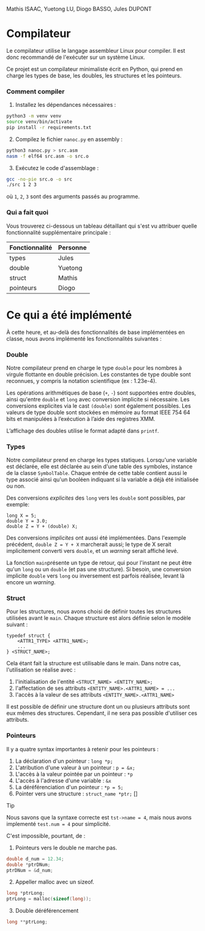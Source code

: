 Mathis ISAAC, Yuetong LU, Diogo BASSO, Jules DUPONT

# Compilateur

Le compilateur utilise le langage assembleur Linux pour compiler. Il est donc
recommandé de l'exécuter sur un système Linux.

Ce projet est un compilateur minimaliste écrit en Python, qui prend en charge
les types de base, les doubles, les structures et les pointeurs.

### Comment compiler

1. Installez les dépendances nécessaires :

```bash
python3 -m venv venv
source venv/bin/activate
pip install -r requirements.txt
```

2. Compilez le fichier `nanoc.py` en assembly :

```bash
python3 nanoc.py > src.asm 
nasm -f elf64 src.asm -o src.o
```

3. Exécutez le code d'assemblage :

```bash
gcc -no-pie src.o -o src
./src 1 2 3
```

où `1`, `2`, `3` sont des arguments passés au programme.

### Qui a fait quoi

Vous trouverez ci-dessous un tableau détaillant qui s'est vu attribuer quelle
fonctionnalité supplémentaire principale :

| Fonctionnalité | Personne |
| -------------- | -------- |
| types          | Jules    |
| double         | Yuetong  |
| struct         | Mathis   |
| pointeurs      | Diogo    |

# Ce qui a été implémenté

À cette heure, et au-delà des fonctionnalités de base implémentées en classe,
nous avons implémenté les fonctionnalités suivantes :

### Double

Notre compilateur prend en charge le type `double` pour les nombres à virgule
flottante en double précision. Les constantes de type double sont reconnues, y
compris la notation scientifique (ex : 1.23e-4).

Les opérations arithmétiques de base (`+`, `-`) sont supportées entre doubles,
ainsi qu'entre `double` et `long` avec conversion implicite si nécessaire. Les
conversions explicites via le cast `(double)` sont également possibles. Les
valeurs de type double sont stockées en mémoire au format IEEE 754 64 bits et
manipulées à l’exécution à l’aide des registres XMM.

L’affichage des doubles utilise le format adapté dans `printf`.

### Types

Notre compilateur prend en charge les types statiques. Lorsqu'une variable est
déclarée, elle est déclarée au sein d'une table des symboles, instance de la
classe `SymbolTable`. Chaque entrée de cette table contient aussi le type
associé ainsi qu'un booléen indiquant si la variable a déjà été initialisée ou
non.

Des conversions _explicites_ des `long` vers les `double` sont possibles, par
exemple:

```
long X = 5;
double Y = 3.0;
double Z = Y + (double) X;
```

Des conversions _implicites_ ont aussi été implémentées. Dans l'exemple
précédent, `double Z = Y + X` marcherait aussi; le type de X serait
implicitement converti vers `double`, et un _warning_ serait affiché levé.

La fonction `main`présente un type de retour, qui pour l'instant ne peut être
qu'un `long` ou un `double` (et pas une structure). Si besoin, une conversion
implicite `double` vers `long` ou inversement est parfois réalisée, levant là
encore un _warning_.

### Struct

Pour les structures, nous avons choisi de définir toutes les structures
utilisées avant le `main`. Chaque structure est alors définie selon le modèle
suivant :

```
typedef struct {
    <ATTR1_TYPE> <ATTR1_NAME>;
    ...
} <STRUCT_NAME>;
```

Cela étant fait la structure est utilisable dans le main. Dans notre cas,
l'utilisation se réalise avec :

1. l'initialisation de l'entité `<STRUCT_NAME> <ENTITY_NAME>;`
2. l'affectation de ses attributs `<ENTITY_NAME>.<ATTR1_NAME> = ...`
3. l'accès à la valeur de ses attributs `<ENTITY_NAME>.<ATTR1_NAME>`

Il est possible de définir une structure dont un ou plusieurs attributs sont eux
mêmes des structures. Cependant, il ne sera pas possible d'utiliser ces
attributs.

### Pointeurs

Il y a quatre syntax importantes à retenir pour les pointeurs :

1. La déclaration d'un pointeur : `long *p;`
2. L'atribution d'une valeur à un pointeur : `p = &x;`
3. L'accès à la valeur pointée par un pointeur : `*p`
4. L'accès à l'adresse d'une variable : `&x`
5. La déréférenciation d'un pointeur : `*p = 5;`
6. Pointer vers une structure : `struct_name *ptr;` []

> [!TIP]
> Nous savons que la syntaxe correcte est `tst->name = 4`, mais nous avons
> implementé `test.num = 4` pour simplicité.

C'est impossible, pourtant, de :

1. Pointeurs vers le double ne marche pas.

```c
double d_num = 12.34;
double *ptrDNum;
ptrDNum = &d_num;
```

2. Appeller malloc avec un sizeof.

```c
long *ptrLong;
ptrLong = malloc(sizeof(long));
```

3. Double déréférencement

```c
long **ptrLong;
```
